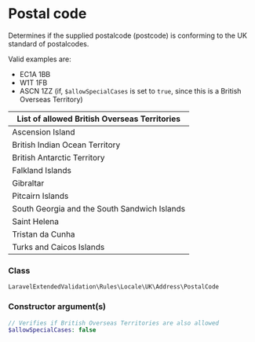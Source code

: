 # Postal code

Determines if the supplied postalcode (postcode) is conforming to the UK standard of postalcodes.

Valid examples are:

- EC1A 1BB
- W1T 1FB
- ASCN 1ZZ (if, `$allowSpecialCases` is set to `true`, since this is a British Overseas Territory)

| List of allowed British Overseas Territories |
|----------------------------------------------|
| Ascension Island                             |
| British Indian Ocean Territory               |
| British Antarctic Territory                  |
| Falkland Islands                             |
| Gibraltar                                    |
| Pitcairn Islands                             |
| South Georgia and the South Sandwich Islands |
| Saint Helena                                 |
| Tristan da Cunha                             |
| Turks and Caicos Islands                     |

### Class
`LaravelExtendedValidation\Rules\Locale\UK\Address\PostalCode`

### Constructor argument(s)

```php
// Verifies if British Overseas Territories are also allowed
$allowSpecialCases: false
```
